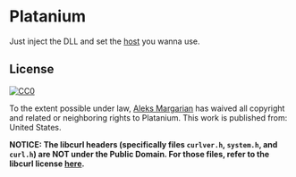 # Platanium

Just inject the DLL and set the [host](https://github.com/Trail-Blaze/Platinum/blob/master/curlhooks.h#L7) you wanna use.

## License

[![CC0](http://i.creativecommons.org/p/zero/1.0/88x31.png)](http://creativecommons.org/publicdomain/zero/1.0/)

To the extent possible under law, [Aleks Margarian](https://github.com/WorkingRobot/Platanium) has waived all copyright and related or neighboring rights to Platanium. This work is published from: United States.

**NOTICE: The libcurl headers (specifically files `curlver.h`, `system.h`, and `curl.h`) are NOT under the Public Domain. For those files, refer to the libcurl license [here](https://curl.haxx.se/docs/copyright.html).**
